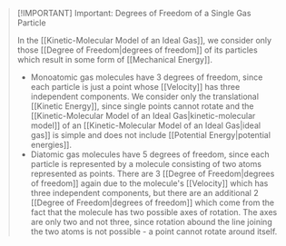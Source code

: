 >[!IMPORTANT] Important: Degrees of Freedom of a Single Gas Particle
>
>In the [[Kinetic-Molecular Model of an Ideal Gas]], we consider only those [[Degree of Freedom|degrees of freedom]] of its particles which result in some form of [[Mechanical Energy]].
>
>- Monoatomic gas molecules have $3$ degrees of freedom, since each particle is just a point whose [[Velocity]] has three independent components. We consider only the translational [[Kinetic Energy]], since single points cannot rotate and the [[Kinetic-Molecular Model of an Ideal Gas|kinetic-molecular model]] of an [[Kinetic-Molecular Model of an Ideal Gas|ideal gas]] is simple and does not include [[Potential Energy|potential energies]].
>- Diatomic gas molecules have $5$ degrees of freedom, since each particle is represented by a molecule consisting of two atoms represented as points. There are $3$ [[Degree of Freedom|degrees of freedom]] again due to the molecule's [[Velocity]] which has three independent components, but there are an additional $2$ [[Degree of Freedom|degrees of freedom]] which come from the fact that the molecule has two possible axes of rotation. The axes are only two and not three, since rotation abound the line joining the two atoms is not possible - a point cannot rotate around itself.
>
